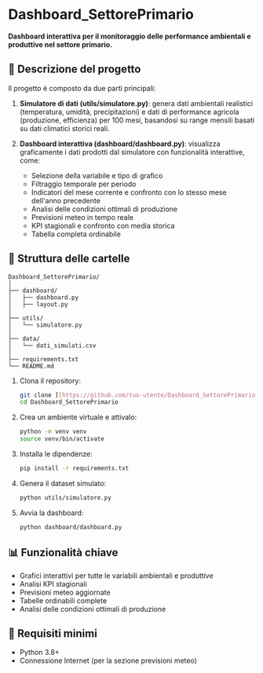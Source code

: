 # Dashboard_SettorePrimario

**Dashboard interattiva per il monitoraggio delle performance ambientali e produttive nel settore primario.**

## 📌 Descrizione del progetto

Il progetto è composto da due parti principali:

1. **Simulatore di dati (utils/simulatore.py)**: genera dati ambientali realistici (temperatura, umidità, precipitazioni) e dati di performance agricola (produzione, efficienza) per 100 mesi, basandosi su range mensili basati su dati climatici storici reali.

2. **Dashboard interattiva (dashboard/dashboard.py)**: visualizza graficamente i dati prodotti dal simulatore con funzionalità interattive, come:
   - Selezione della variabile e tipo di grafico
   - Filtraggio temporale per periodo
   - Indicatori del mese corrente e confronto con lo stesso mese dell'anno precedente
   - Analisi delle condizioni ottimali di produzione
   - Previsioni meteo in tempo reale
   - KPI stagionali e confronto con media storica
   - Tabella completa ordinabile

## 📁 Struttura delle cartelle

```
Dashboard_SettorePrimario/
│
├── dashboard/
│   ├── dashboard.py
│   ├── layout.py
│
├── utils/
│   └── simulatore.py
│
├── data/
│   └── dati_simulati.csv
│
├── requirements.txt
└── README.md
```

1. Clona il repository:
   ```bash
   git clone [[https://github.com/tuo-utente/Dashboard_SettorePrimario.git](https://github.com/kekodom99/pw-Dashboard_SettorePrimario)](https://github.com/kekodom99/pw-Dashboard_SettorePrimario)
   cd Dashboard_SettorePrimario
   ```

2. Crea un ambiente virtuale e attivalo:
   ```bash
   python -m venv venv
   source venv/bin/activate 
   ```

3. Installa le dipendenze:
   ```bash
   pip install -r requirements.txt
   ```

4. Genera il dataset simulato:
   ```bash
   python utils/simulatore.py
   ```

5. Avvia la dashboard:
   ```bash
   python dashboard/dashboard.py
   ```


## 📊 Funzionalità chiave

- Grafici interattivi per tutte le variabili ambientali e produttive
- Analisi KPI stagionali
- Previsioni meteo aggiornate
- Tabelle ordinabili complete
- Analisi delle condizioni ottimali di produzione

## 📌 Requisiti minimi

- Python 3.8+
- Connessione Internet (per la sezione previsioni meteo)
